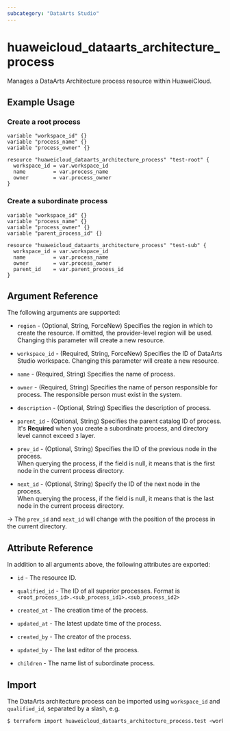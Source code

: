 ```yaml
---
subcategory: "DataArts Studio"
---
```


# huaweicloud_dataarts_architecture_process

Manages a DataArts Architecture process resource within HuaweiCloud.

## Example Usage

### Create a root process

```hcl
variable "workspace_id" {}
variable "process_name" {}
variable "process_owner" {}

resource "huaweicloud_dataarts_architecture_process" "test-root" {
  workspace_id = var.workspace_id
  name         = var.process_name
  owner        = var.process_owner
}
```

### Create a subordinate process

```hcl
variable "workspace_id" {}
variable "process_name" {}
variable "process_owner" {}
variable "parent_process_id" {}

resource "huaweicloud_dataarts_architecture_process" "test-sub" {
  workspace_id = var.workspace_id
  name         = var.process_name
  owner        = var.process_owner
  parent_id    = var.parent_process_id
}
```

## Argument Reference

The following arguments are supported:

* `region` - (Optional, String, ForceNew) Specifies the region in which to create the resource.
  If omitted, the provider-level region will be used. Changing this parameter will create a new resource.

* `workspace_id` - (Required, String, ForceNew) Specifies the ID of DataArts Studio workspace.
  Changing this parameter will create a new resource.

* `name` - (Required, String) Specifies the name of process.

* `owner` - (Required, String) Specifies the name of person responsible for process. The responsible person must exist
  in the system.

* `description` - (Optional, String) Specifies the description of process.

* `parent_id` - (Optional, String) Specifies the parent catalog ID of process.  
  It's **Required** when you create a subordinate process, and directory level cannot exceed `3` layer.

* `prev_id` - (Optional, String) Specifies the ID of the previous node in the process.  
  When querying the process, if the field is null, it means that is the first node in the current process directory.

* `next_id` - (Optional, String) Specify the ID of the next node in the process.  
  When querying the process, if the field is null, it means that is the last node in the current process directory.

-> The `prev_id` and `next_id` will change with the position of the process in the current directory.

## Attribute Reference

In addition to all arguments above, the following attributes are exported:

* `id` - The resource ID.

* `qualified_id` - The ID of all superior processes. Format is `<root_process_id>.<sub_process_id1>.<sub_process_id2>`

* `created_at` - The creation time of the process.

* `updated_at` - The latest update time of the process.

* `created_by` - The creator of the process.

* `updated_by` - The last editor of the process.

* `children` - The name list of subordinate process.

## Import

The DataArts architecture process can be imported using `workspace_id` and `qualified_id`, separated by a slash, e.g.

```bash
$ terraform import huaweicloud_dataarts_architecture_process.test <workspace_id>/<qualified_id>
```
